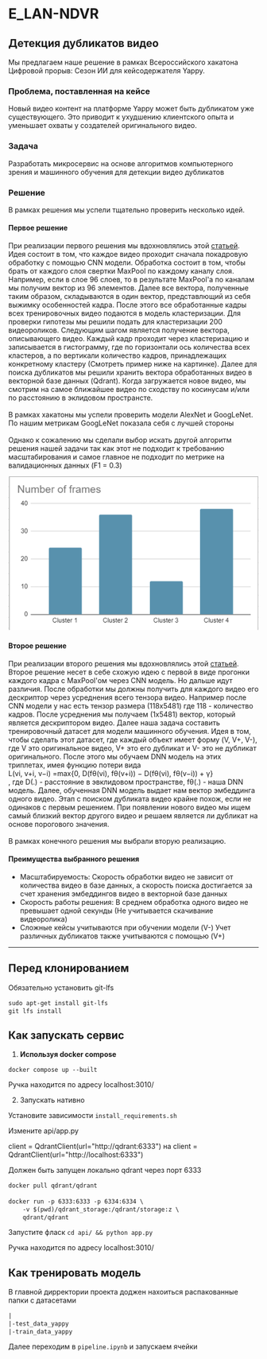 # E_LAN-NDVR
## Детекция дубликатов видео
Мы предлагаем наше решение в рамках Всероссийского хакатона Цифровой прорыв: Сезон ИИ для кейсодержателя Yappy. 
### Проблема, поставленная на кейсе
Новый видео контент на платформе Yappy может быть дубликатом уже существующего. Это приводит к ухудшению клиентского опыта и уменьшает охваты у создателей оригинального видео.
### Задача
Разработать микросервис на основе алгоритмов компьютерного зрения и машинного обучения для детекции видео дубликатов
### Решение
В рамках решения мы успели тщательно проверить несколько идей. <br />
#### Первое решение 
При реализации первого решения мы вдохновлялись этой [статьей](https://www.researchgate.net/publication/311990276_Near-Duplicate_Video_Retrieval_by_Aggregating_Intermediate_CNN_Layers). <br />
Идея состоит в том, что каждое видео проходит сначала покадровую обработку с помощью CNN модели. Обработка состоит в том, чтобы брать от каждого слоя свертки MaxPool по каждому каналу слоя. Например, если в слое 96 слоев, то в результате MaxPool'а по каналам мы получим вектор из 96 элементов. Далее все вектора, полученные таким образом, складываются в один вектор, представлющий из себя выжимку особенностей кадра. После этого все обработанные кадры всех тренировочных видео подаются в модель кластеризации. Для проверки гипотезы мы решили подать для кластеризации 200 видеороликов. Следующим шагом является получение вектора, описывающего видео. Каждый кадр проходит через кластеризацию и записывается в гистограмму, где по горизонтали ось количества всех кластеров, а по вертикали количество кадров, принадлежащих конкретному кластеру (Смотреть пример ниже на картинке). Далее для поиска дубликатов мы решили хранить вектора обработанных видео в векторной базе данных (Qdrant). Когда загружается новое видео, мы смотрим на самое ближайшее видео по сходству по косинусам и/или по расстоянию в эклидовом пространсте. <br /><br /> В рамках хакатоны мы успели проверить модели AlexNet и GoogLeNet. По нашим метрикам GoogLeNet показала себя с лучшей стороны <br /><br />
Однако к сожалению мы сделали выбор искать другой алгоритм решения нашей задачи так как этот не подходит к требованию масштабирования и самое главное не подходит по метрике на валидационных данных (F1 = 0.3)

![Пример гистограммы](images/hist.png)

#### Второе решение 
При реализации второго решения мы вдохновлялись этой [статьей](https://openaccess.thecvf.com/content_ICCV_2017_workshops/papers/w5/Kordopatis-Zilos_Near-Duplicate_Video_Retrieval_ICCV_2017_paper.pdf). <br />
Второе решение несет в себе схожую идею с первой в виде прогонки каждого кадра с MaxPool'ом через CNN модель. Но дальше идут различия. После обработки мы должны получить для каждого видео его дескриптор через усреднения всего тензора видео. Например после CNN модели у нас есть тензор размера (118x5481) где 118 - количество кадров. После усреднения мы получаем (1x5481) вектор, который является дескриптором видео. Далее наша задача составить тренировочный датасет для модели машинного обучения. Идея в том, чтобы сделать этот датасет, где каждый объект имеет форму (V, V+, V-), где V это оригинальное видео, V+ это его дубликат и V- это не дубликат оригинального. После этого мы обучаем DNN модель на этих триплетах, имея функцию потери вида <br /> L(vi, v+i, v−i) =max{0, D(fθ(vi), fθ(v+i)) − D(fθ(vi), fθ(v−i)) + γ} <br />, где D(.) - расстояние в эвклидовом пространстве, fθ(.) - наша DNN модель.
Далее, обученная DNN модель выдает нам вектор эмбеддинга одного видео. Этап с поиском дубликата видео крайне похож, если не одинаков с первым решением. При появлении нового видео мы ищем самый близкий вектор другого видео и решаем является ли дубликат на основе порогового значения. <br /><br />
В рамках конечного решения мы выбрали вторую реализацию.
#### Преимущества выбранного решения
* Масштабируемость: Скорость обработки видео не зависит от количества видео в базе данных, а скорость поиска достигается за счет хранения эмбеддингов видео в векторной базе данных
* Скорость работы решения: В среднем обработка одного видео не превышает одной секунды (Не учитывается скачивание видеоролика)
* Сложные кейсы учитываются при обучении модели (V-)
Учет различных дубликатов также учитываются с помощью (V+)


---

## Перед клонированием

Обязательно установить git-lfs

```
sudo apt-get install git-lfs
git lfs install
```
## Как запускать сервис

1) **Используя docker compose**
```
docker compose up --built
```

Ручка находится по адресу localhost:3010/

2) Запускать нативно

Установите зависимости `install_requirements.sh`

Измените api/app.py 

client = QdrantClient(url="http://qdrant:6333") на client = QdrantClient(url="http://localhost:6333")


Должен быть запущен локально qdrant через порт 6333

```
docker pull qdrant/qdrant

docker run -p 6333:6333 -p 6334:6334 \
    -v $(pwd)/qdrant_storage:/qdrant/storage:z \
    qdrant/qdrant

```

Запустите фласк `cd api/ && python app.py`

Ручка находится по адресу localhost:3010/

## Как тренировать модель

В главной дирректории проекта доджен нахоиться распакованные папки с датасетами
```
|
|-test_data_yappy
|-train_data_yappy
```

Далее переходим в `pipeline.ipynb` и запускаем ячейки